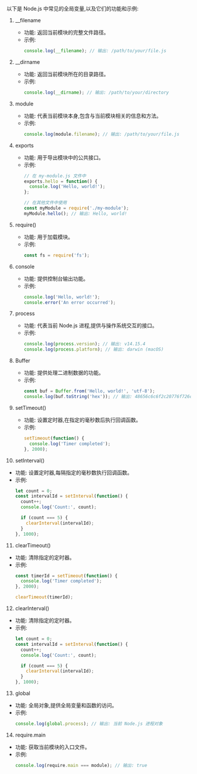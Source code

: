 以下是 Node.js 中常见的全局变量,以及它们的功能和示例:

1. __filename
   - 功能: 返回当前模块的完整文件路径。
   - 示例:
     ```javascript
     console.log(__filename); // 输出: /path/to/your/file.js
     ```

2. __dirname
   - 功能: 返回当前模块所在的目录路径。
   - 示例:
     ```javascript
     console.log(__dirname); // 输出: /path/to/your/directory
     ```

3. module
   - 功能: 代表当前模块本身,包含与当前模块相关的信息和方法。
   - 示例:
     ```javascript
     console.log(module.filename); // 输出: /path/to/your/file.js
     ```

4. exports
   - 功能: 用于导出模块中的公共接口。
   - 示例:
     ```javascript
     // 在 my-module.js 文件中
     exports.hello = function() {
       console.log('Hello, world!');
     };

     // 在其他文件中使用
     const myModule = require('./my-module');
     myModule.hello(); // 输出: Hello, world!
     ```

5. require()
   - 功能: 用于加载模块。
   - 示例:
     ```javascript
     const fs = require('fs');
     ```

6. console
   - 功能: 提供控制台输出功能。
   - 示例:
     ```javascript
     console.log('Hello, world!');
     console.error('An error occurred');
     ```

7. process
   - 功能: 代表当前 Node.js 进程,提供与操作系统交互的接口。
   - 示例:
     ```javascript
     console.log(process.version); // 输出: v14.15.4
     console.log(process.platform); // 输出: darwin (macOS)
     ```

8. Buffer
   - 功能: 提供处理二进制数据的功能。
   - 示例:
     ```javascript
     const buf = Buffer.from('Hello, world!', 'utf-8');
     console.log(buf.toString('hex')); // 输出: 48656c6c6f2c20776f726c6421
     ```

9. setTimeout()
   - 功能: 设置定时器,在指定的毫秒数后执行回调函数。
   - 示例:
     ```javascript
     setTimeout(function() {
       console.log('Timer completed');
     }, 2000);
     ```

10. setInterval()
   - 功能: 设置定时器,每隔指定的毫秒数执行回调函数。
   - 示例:
     ```javascript
     let count = 0;
     const intervalId = setInterval(function() {
       count++;
       console.log('Count:', count);

       if (count === 5) {
         clearInterval(intervalId);
       }
     }, 1000);
     ```
           
11. clearTimeout()
   - 功能: 清除指定的定时器。
   - 示例:
     ```javascript
     const timerId = setTimeout(function() {
       console.log('Timer completed');
     }, 2000);

     clearTimeout(timerId);
     ```

12. clearInterval()
   - 功能: 清除指定的定时器。
   - 示例:
     ```javascript
     let count = 0;
     const intervalId = setInterval(function() {
       count++;
       console.log('Count:', count);

       if (count === 5) {
         clearInterval(intervalId);
       }
     }, 1000);
     ```

13. global
   - 功能: 全局对象,提供全局变量和函数的访问。
   - 示例:
     ```javascript
     console.log(global.process); // 输出: 当前 Node.js 进程对象
     ```
14. require.main
   - 功能: 获取当前模块的入口文件。
   - 示例:
     ```javascript
     console.log(require.main === module); // 输出: true
     ```


